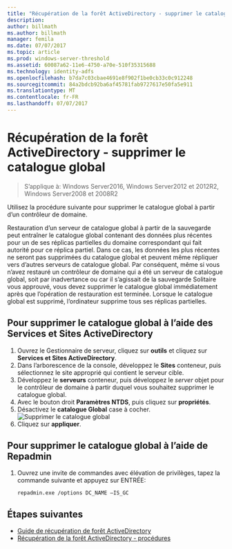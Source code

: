```yaml
---
title: "Récupération de la forêt ActiveDirectory - supprimer le catalogue global"
description: 
author: billmath
ms.author: billmath
manager: femila
ms.date: 07/07/2017
ms.topic: article
ms.prod: windows-server-threshold
ms.assetid: 60087a62-11e6-4750-a70e-510f35315688
ms.technology: identity-adfs
ms.openlocfilehash: b7da7c03cbae4691e8f902f1be0cb33c0c912248
ms.sourcegitcommit: 84a2bdcb92ba6af45781fab9727617e50fa5e911
ms.translationtype: MT
ms.contentlocale: fr-FR
ms.lasthandoff: 07/07/2017
---
```

# <a name="ad-forest-recovery---removing-the-global-catalog"></a>Récupération de la forêt ActiveDirectory - supprimer le catalogue global  

>S’applique à: Windows Server2016, Windows Server2012 et 2012R2, Windows Server2008 et 2008R2

 Utilisez la procédure suivante pour supprimer le catalogue global à partir d’un contrôleur de domaine.  
  
 Restauration d’un serveur de catalogue global à partir de la sauvegarde peut entraîner le catalogue global contenant des données plus récentes pour un de ses réplicas partielles du domaine correspondant qui fait autorité pour ce réplica partiel. Dans ce cas, les données les plus récentes ne seront pas supprimées du catalogue global et peuvent même répliquer vers d’autres serveurs de catalogue global. Par conséquent, même si vous n’avez restauré un contrôleur de domaine qui a été un serveur de catalogue global, soit par inadvertance ou car il s’agissait de la sauvegarde Solitaire vous approuvé, vous devez supprimer le catalogue global immédiatement après que l’opération de restauration est terminée. Lorsque le catalogue global est supprimé, l’ordinateur supprime tous ses réplicas partielles.  
  
## <a name="to-remove-the-global-catalog-using-active-directory-sites-and-services"></a>Pour supprimer le catalogue global à l’aide des Services et Sites ActiveDirectory  
 
1.  Ouvrez le Gestionnaire de serveur, cliquez sur **outils** et cliquez sur **Services et Sites ActiveDirectory**.  
2.  Dans l’arborescence de la console, développez le **Sites** conteneur, puis sélectionnez le site approprié qui contient le serveur cible.  
3.  Développez le **serveurs** conteneur, puis développez le *server* objet pour le contrôleur de domaine à partir duquel vous souhaitez supprimer le catalogue global.  
4.  Avec le bouton droit **Paramètres NTDS**, puis cliquez sur **propriétés**.  
5.  Désactivez le **catalogue Global** case à cocher.  
![Supprimer le catalogue global](media/AD-Forest-Recovery-Remove-GC/removegc1.png)
6.  Cliquez sur **appliquer**.
  
## <a name="to-remove-the-global-catalog-using-repadmin"></a>Pour supprimer le catalogue global à l’aide de Repadmin  
  
1.  Ouvrez une invite de commandes avec élévation de privilèges, tapez la commande suivante et appuyez sur ENTRÉE:  
  
    ```  
    repadmin.exe /options DC_NAME –IS_GC  
    ```  
  
 ## <a name="next-steps"></a>Étapes suivantes

- [Guide de récupération de forêt ActiveDirectory](AD-Forest-Recovery-Guide.md)
- [Récupération de la forêt ActiveDirectory - procédures](AD-Forest-Recovery-Procedures.md)
